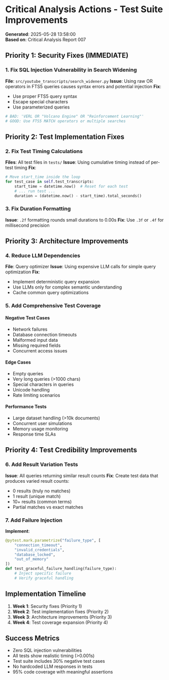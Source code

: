 # Critical Analysis Actions - Test Suite Improvements

**Generated**: 2025-05-28 13:58:00  
**Based on**: Critical Analysis Report 007

## Priority 1: Security Fixes (IMMEDIATE)

### 1. Fix SQL Injection Vulnerability in Search Widening
**File**: `src/youtube_transcripts/search_widener.py`
**Issue**: Using raw OR operators in FTS5 queries causes syntax errors and potential injection
**Fix**: 
- Use proper FTS5 query syntax
- Escape special characters
- Use parameterized queries

```python
# BAD: 'VERL OR "Volcano Engine" OR "Reinforcement Learning"'
# GOOD: Use FTS5 MATCH operators or multiple searches
```

## Priority 2: Test Implementation Fixes

### 2. Fix Test Timing Calculations
**Files**: All test files in `tests/`
**Issue**: Using cumulative timing instead of per-test timing
**Fix**:
```python
# Move start_time inside the loop
for test_case in self.test_transcripts:
    start_time = datetime.now()  # Reset for each test
    # ... run test ...
    duration = (datetime.now() - start_time).total_seconds()
```

### 3. Fix Duration Formatting
**Issue**: `.2f` formatting rounds small durations to 0.00s
**Fix**: Use `.3f` or `.4f` for millisecond precision

## Priority 3: Architecture Improvements

### 4. Reduce LLM Dependencies
**File**: Query optimizer
**Issue**: Using expensive LLM calls for simple query optimization
**Fix**: 
- Implement deterministic query expansion
- Use LLMs only for complex semantic understanding
- Cache common query optimizations

### 5. Add Comprehensive Test Coverage

#### Negative Test Cases
- Network failures
- Database connection timeouts
- Malformed input data
- Missing required fields
- Concurrent access issues

#### Edge Cases
- Empty queries
- Very long queries (>1000 chars)
- Special characters in queries
- Unicode handling
- Rate limiting scenarios

#### Performance Tests
- Large dataset handling (>10k documents)
- Concurrent user simulations
- Memory usage monitoring
- Response time SLAs

## Priority 4: Test Credibility Improvements

### 6. Add Result Variation Tests
**Issue**: All queries returning similar result counts
**Fix**: Create test data that produces varied result counts:
- 0 results (truly no matches)
- 1 result (unique match)
- 10+ results (common terms)
- Partial matches vs exact matches

### 7. Add Failure Injection
**Implement**:
```python
@pytest.mark.parametrize("failure_type", [
    "connection_timeout",
    "invalid_credentials", 
    "database_locked",
    "out_of_memory"
])
def test_graceful_failure_handling(failure_type):
    # Inject specific failure
    # Verify graceful handling
```

## Implementation Timeline

1. **Week 1**: Security fixes (Priority 1)
2. **Week 2**: Test implementation fixes (Priority 2)  
3. **Week 3**: Architecture improvements (Priority 3)
4. **Week 4**: Test coverage expansion (Priority 4)

## Success Metrics

- Zero SQL injection vulnerabilities
- All tests show realistic timing (>0.001s)
- Test suite includes 30% negative test cases
- No hardcoded LLM responses in tests
- 95% code coverage with meaningful assertions